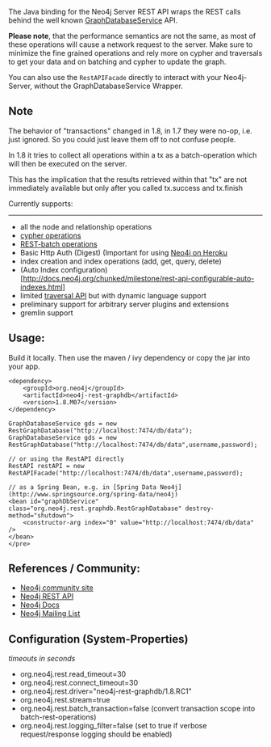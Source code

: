 The Java binding for the Neo4j Server REST API wraps the REST calls behind the well known
[GraphDatabaseService](http://api.neo4j.org/1.8.M07/org/neo4j/graphdb/GraphDatabaseService.html) API.

**Please note**, that the performance semantics are not the same, as most of these operations will cause a network
request to the server. Make sure to minimize the fine grained operations and rely more on cypher and traversals to get
your data and on batching and cypher to update the graph.

You can also use the `RestAPIFacade` directly to interact with your Neo4j-Server, without the GraphDatabaseService Wrapper.

Note
----
The behavior of "transactions" changed in 1.8, in 1.7 they were no-op, i.e. just ignored. So you could just leave them off to not confuse people.

In 1.8 it tries to collect all operations within a tx as a batch-operation which will then be executed on the server.

This has the implication that the results retrieved within that "tx" are not immediately available but only after you called tx.success and tx.finish



Currently supports:
___________________
 * all the node and relationship operations
 * [cypher operations](http://docs.neo4j.org/chunked/milestone/rest-api-cypher.html)
 * [REST-batch operations](http://docs.neo4j.org/chunked/milestone/rest-api-batch-ops.html)
 * Basic Http Auth (Digest) (Important for using [Neo4j on Heroku](https://devcenter.heroku.com/articles/neo4j)
 * index creation and index operations (add, get, query, delete)
 * (Auto Index configuration)[http://docs.neo4j.org/chunked/milestone/rest-api-configurable-auto-indexes.html]
 * limited [traversal API](http://docs.neo4j.org/chunked/milestone/rest-api-traverse.html) but with dynamic language support
 * preliminary support for arbitrary server plugins and extensions
 * gremlin support
 
Usage:
------

Build it locally. Then use the maven / ivy dependency or copy the jar into your app.

    <dependency>
		<groupId>org.neo4j</groupId>
		<artifactId>neo4j-rest-graphdb</artifactId>
		<version>1.8.M07</version>
    </dependency>

    GraphDatabaseService gds = new RestGraphDatabase("http://localhost:7474/db/data");
    GraphDatabaseService gds = new RestGraphDatabase("http://localhost:7474/db/data",username,password);

    // or using the RestAPI directly
    RestAPI restAPI = new RestAPIFacade("http://localhost:7474/db/data",username,password);

    // as a Spring Bean, e.g. in [Spring Data Neo4j](http://www.springsource.org/spring-data/neo4j)
    <bean id="graphDbService" class="org.neo4j.rest.graphdb.RestGraphDatabase" destroy-method="shutdown">
        <constructor-arg index="0" value="http://localhost:7474/db/data" />
    </bean>
    </pre>

References / Community:
-----------------------

 * [Neo4j community site](http://neo4j.org)
 * [Neo4j REST API](http://docs.neo4j.org/chunked/milestone/rest-api.html)
 * [Neo4j Docs](http://docs.neo4j.org)
 * [Neo4j Mailing List](http://neo4j.org/forums)


Configuration (System-Properties)
-------------

_timeouts in seconds_

* org.neo4j.rest.read_timeout=30
* org.neo4j.rest.connect_timeout=30
* org.neo4j.rest.driver="neo4j-rest-graphdb/1.8.RC1"
* org.neo4j.rest.stream=true
* org.neo4j.rest.batch_transaction=false (convert transaction scope into batch-rest-operations)
* org.neo4j.rest.logging_filter=false (set to true if verbose request/response logging should be enabled)
